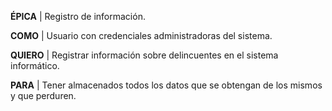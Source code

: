 ﻿**ÉPICA** | Registro de información.

**COMO** | Usuario con credenciales administradoras del sistema.  
 
**QUIERO** | Registrar información sobre delincuentes en el sistema informático.  

**PARA** | Tener almacenados todos los datos que se obtengan de los mismos y que perduren.  
